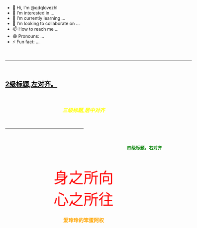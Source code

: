 - 👋 Hi, I’m @qdqlovezhl
- 👀 I’m interested in ...
- 🌱 I’m currently learning ...
- 💞️ I’m looking to collaborate on ...
- 📫 How to reach me ...
- 😄 Pronouns: ...
- ⚡ Fun fact: ...

<!---
qdqlovezhl/qdqlovezhl is a ✨ special ✨ repository because its `README.md` (this file) appears on your GitHub profile.
You can click the Preview link to take a look at your changes.
--->

 <hr color="bule" align="center" size="3" width="600像素"/> 
 <h2 align="left"><u><font color="black">2级标题,左对齐。</font></u></h2>

 <h3 align="center"><font color="yellow"><i>三级标题,居中对齐</i></font></h3>
 <hr color="pink" width="50%" size="1" align="right">
 <h4 align="right"><font color="green">四级标题，右对齐</font></h4> 
 <p align="center"><font color="red" size="9">身之所向<br/>心之所往</font></p > 
</body>
<h3 align="center"><font color="orange">爱玲玲的笨蛋阿权</font></h3>
</html>
